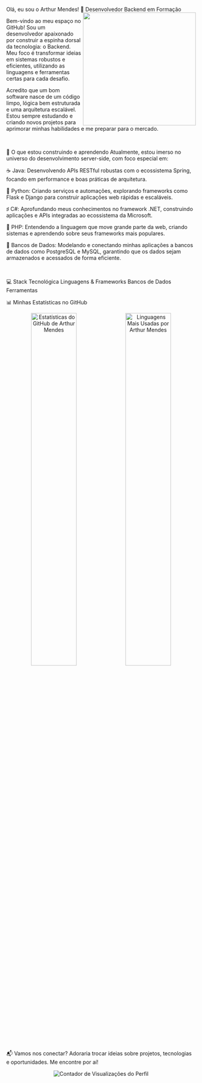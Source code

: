 Olá, eu sou o Arthur Mendes! 👋
Desenvolvedor Backend em Formação
<img align="right" width="300" src="https://media.giphy.com/media/v1.Y2lkPTc5MGI3NjExNmZlNzFiZWZkYWFjNmI2NWNmNDcxNGRhYWE4NGZmOTlhNGMwN2ZlMSZlcD12MV9pbnRlcm5hbF9naWZzX2dpZklkJmN0PWc/qgQUggAC3Pfv687qPC/giphy.gif" />

Bem-vindo ao meu espaço no GitHub! Sou um desenvolvedor apaixonado por construir a espinha dorsal da tecnologia: o Backend. Meu foco é transformar ideias em sistemas robustos e eficientes, utilizando as linguagens e ferramentas certas para cada desafio.

Acredito que um bom software nasce de um código limpo, lógica bem estruturada e uma arquitetura escalável. Estou sempre estudando e criando novos projetos para aprimorar minhas habilidades e me preparar para o mercado.

<br>

🌱 O que estou construindo e aprendendo
Atualmente, estou imerso no universo do desenvolvimento server-side, com foco especial em:

☕ Java: Desenvolvendo APIs RESTful robustas com o ecossistema Spring, focando em performance e boas práticas de arquitetura.

🐍 Python: Criando serviços e automações, explorando frameworks como Flask e Django para construir aplicações web rápidas e escaláveis.

♯ C#: Aprofundando meus conhecimentos no framework .NET, construindo aplicações e APIs integradas ao ecossistema da Microsoft.

🐘 PHP: Entendendo a linguagem que move grande parte da web, criando sistemas e aprendendo sobre seus frameworks mais populares.

💾 Bancos de Dados: Modelando e conectando minhas aplicações a bancos de dados como PostgreSQL e MySQL, garantindo que os dados sejam armazenados e acessados de forma eficiente.

<br>

💻 Stack Tecnológica
Linguagens & Frameworks
Bancos de Dados
Ferramentas
<br>

📊 Minhas Estatísticas no GitHub
<p align="center">
<img width="49%" src="https://github-readme-stats.vercel.app/api?username=arthurlynow098&show_icons=true&theme=tokyonight&include_all_commits=true&count_private=true" alt="Estatísticas do GitHub de Arthur Mendes" />
<img width="49%" src="https://github-readme-stats.vercel.app/api/top-langs/?username=arthurlynow098&layout=compact&langs_count=8&theme=tokyonight" alt="Linguagens Mais Usadas por Arthur Mendes" />
</p>

<br>

📬 Vamos nos conectar?
Adoraria trocar ideias sobre projetos, tecnologias e oportunidades. Me encontre por aí!

<p align="center">
<img src="https://komarev.com/ghpvc/?username=arthurlynow098&label=Visualizações+do+perfil&color=0e75b6&style=flat" alt="Contador de Visualizações do Perfil" />
</p>

